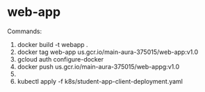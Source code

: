 # web-app

Commands:

1.  docker build -t webapp .
2.  docker tag web-app us.gcr.io/main-aura-375015/web-app:v1.0
3.  gcloud auth configure-docker
4.  docker push us.gcr.io/main-aura-375015/web-appg:v1.0
5.  <Edit student-app-client-deployment.yaml latest version>
6.  kubectl apply -f k8s/student-app-client-deployment.yaml
